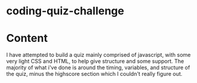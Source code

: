 # coding-quiz-challenge

# Content

I have attempted to build a quiz mainly comprised of javascript, with some very light CSS and HTML, to help give structure and some support. The majority of what i've done is around the timing, variables, and structure of the quiz, minus the highscore section which I couldn't really figure out.
